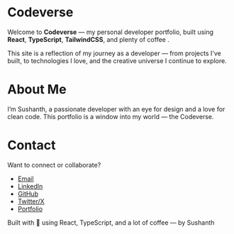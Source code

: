 #  Codeverse

Welcome to **Codeverse** — my personal developer portfolio, built using **React**, **TypeScript**, **TailwindCSS**, and plenty of coffee .

This site is a reflection of my journey as a developer — from projects I've built, to technologies I love, and the creative universe I continue to explore.

#  About Me
I’m Sushanth, a passionate developer with an eye for design and a love for clean code. This portfolio is a window into my world — the Codeverse.

#  Contact
Want to connect or collaborate?
-  [Email](mailto:sushanthbs766@gmail.com) 
-  [LinkedIn](https://www.linkedin.com/in/sshnth/)
-  [GitHub](https://github.com/SushAN766)
-  [Twitter/X](https://x.com/https://x.com/ssnthbs)
-  [Portfolio](https://codeverse-inky.vercel.app/)

Built with 💜 using React, TypeScript, and a lot of coffee — by Sushanth
